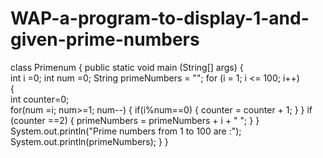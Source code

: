 # WAP-a-program-to-display-1-and-given-prime-numbers
class Primenum
{
   public static void main (String[] args)
   {		
       int i =0;
       int num =0;
       String  primeNumbers = "";
       for (i = 1; i <= 100; i++)         
       { 		  	  
          int counter=0; 	  
          for(num =i; num>=1; num--)
	  {
             if(i%num==0)
	     {
 		counter = counter + 1;
	     }
	  }
	  if (counter ==2)
	  {
	     primeNumbers = primeNumbers + i + " ";
	  }	
       }	
       System.out.println("Prime numbers from 1 to 100 are :");
       System.out.println(primeNumbers);
   }
}
